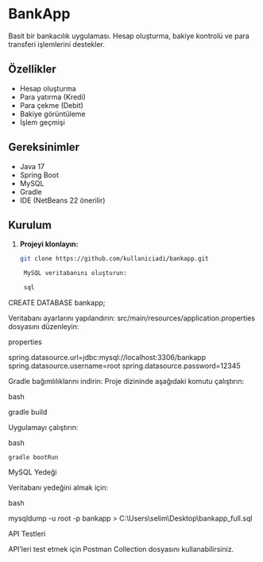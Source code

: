 # BankApp

Basit bir bankacılık uygulaması. Hesap oluşturma, bakiye kontrolü ve para transferi işlemlerini destekler.

## Özellikler
- Hesap oluşturma
- Para yatırma (Kredi)
- Para çekme (Debit)
- Bakiye görüntüleme
- İşlem geçmişi

## Gereksinimler
- Java 17
- Spring Boot
- MySQL
- Gradle
- IDE (NetBeans 22 önerilir)

## Kurulum

1. **Projeyi klonlayın:**
   ```bash
   git clone https://github.com/kullaniciadi/bankapp.git

    MySQL veritabanını oluşturun:

    sql

CREATE DATABASE bankapp;

Veritabanı ayarlarını yapılandırın: src/main/resources/application.properties dosyasını düzenleyin:

properties

spring.datasource.url=jdbc:mysql://localhost:3306/bankapp
spring.datasource.username=root
spring.datasource.password=12345

Gradle bağımlılıklarını indirin: Proje dizininde aşağıdaki komutu çalıştırın:

bash

gradle build

Uygulamayı çalıştırın:

bash

    gradle bootRun

MySQL Yedeği

Veritabanı yedeğini almak için:

bash

mysqldump -u root -p bankapp > C:\Users\selim\Desktop\bankapp_full.sql

API Testleri

API’leri test etmek için Postman Collection dosyasını kullanabilirsiniz.
